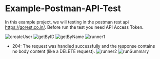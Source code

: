 # Example-Postman-API-Test

In this example project, we will testing in the postman rest api https://gorest.co.in/. 
Before run the test you need API Access Token.

![createUser](https://user-images.githubusercontent.com/20223924/145980736-b8f2dc3c-9379-4c98-b458-bf0b32349b0b.jpg)
![getByID](https://user-images.githubusercontent.com/20223924/145980889-0e78c055-2d85-4de7-8b3e-3b8421101306.jpg)
![getByName](https://user-images.githubusercontent.com/20223924/145980900-fcb44f55-c61d-4f03-9100-c3353dd21f92.jpg)
![runner1](https://user-images.githubusercontent.com/20223924/145980911-ee37e67b-0cc1-4a73-9e3e-ffa4a13849a6.jpg)
* 204: The request was handled successfully and the response contains no body content (like a DELETE request).
![runner2](https://user-images.githubusercontent.com/20223924/145981046-3f2d5322-e4b5-4722-ba94-977803ce2ca5.jpg)
![runSummary](https://user-images.githubusercontent.com/20223924/145981050-4e5eaddc-9050-4fad-aa72-98d42dec1050.jpg)
